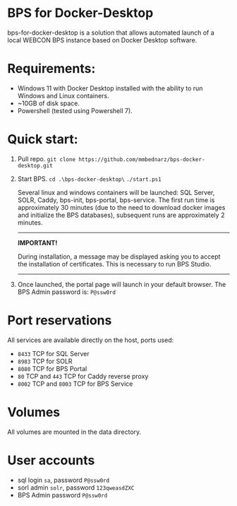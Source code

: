# BPS for Docker-Desktop

bps-for-docker-desktop is a solution that allows automated launch of a local WEBCON BPS instance based on Docker Desktop software.

# Requirements:
- Windows 11 with Docker Desktop installed with the ability to run Windows and Linux containers.
- ~10GB of disk space.
- Powershell (tested using Powershell 7).

# Quick start:
1. Pull repo.
`git clone https://github.com/mmbednarz/bps-docker-desktop.git`

2. Start BPS.
`cd .\bps-docker-desktop\`
`./start.ps1`

    Several linux and windows containers will be launched: SQL Server, SOLR, Caddy, bps-init, bps-portal, bps-service.
    The first run time is approximately 30 minutes (due to the need to download docker images and initialize the BPS databases), subsequent runs are approximately 2 minutes.

    ---
    **IMPORTANT!** 

    During installation, a message may be displayed asking you to accept the installation of certificates. This is necessary to run BPS Studio.
   
    ---

4. Once launched, the portal page will launch in your default browser.
The BPS Admin password is: `P@ssw0rd`

# Port reservations
All services are available directly on the host, ports used:
- `8433` TCP for SQL Server
- `8983` TCP for SOLR
- `8080` TCP for BPS Portal
- `80` TCP and `443` TCP for Caddy reverse proxy
- `8002` TCP and `8003` TCP for BPS Service

# Volumes
All volumes are mounted in the data directory.

# User accounts
- sql login `sa`, password `P@ssw0rd`
- sorl admin `solr`, password `123qweasdZXC`
- BPS Admin password `P@ssw0rd`
